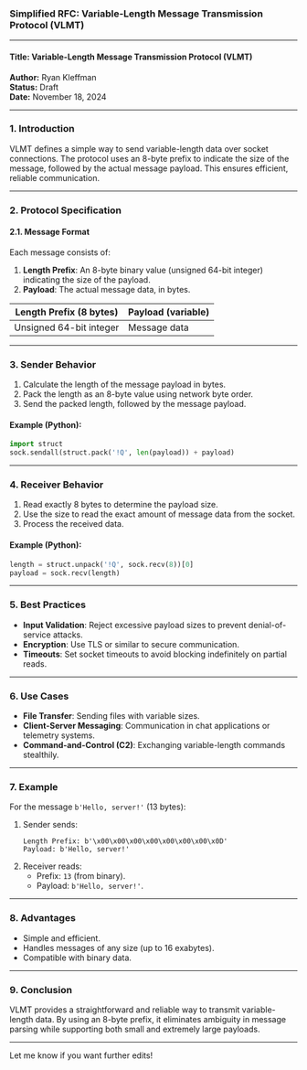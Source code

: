 ### Simplified RFC: Variable-Length Message Transmission Protocol (VLMT)

---

#### Title: **Variable-Length Message Transmission Protocol (VLMT)**  
**Author:** Ryan Kleffman  
**Status:** Draft  
**Date:** November 18, 2024  

---

### 1. Introduction

VLMT defines a simple way to send variable-length data over socket connections. The protocol uses an 8-byte prefix to indicate the size of the message, followed by the actual message payload. This ensures efficient, reliable communication.

---

### 2. Protocol Specification

#### 2.1. Message Format
Each message consists of:
1. **Length Prefix**: An 8-byte binary value (unsigned 64-bit integer) indicating the size of the payload.
2. **Payload**: The actual message data, in bytes.

| **Length Prefix** (8 bytes) | **Payload** (variable) |
|-----------------------------|------------------------|
| Unsigned 64-bit integer     | Message data          |

---

### 3. Sender Behavior
1. Calculate the length of the message payload in bytes.
2. Pack the length as an 8-byte value using network byte order.
3. Send the packed length, followed by the message payload.

#### Example (Python):
```python
import struct
sock.sendall(struct.pack('!Q', len(payload)) + payload)
```

---

### 4. Receiver Behavior
1. Read exactly 8 bytes to determine the payload size.
2. Use the size to read the exact amount of message data from the socket.
3. Process the received data.

#### Example (Python):
```python
length = struct.unpack('!Q', sock.recv(8))[0]
payload = sock.recv(length)
```

---

### 5. Best Practices
- **Input Validation**: Reject excessive payload sizes to prevent denial-of-service attacks.
- **Encryption**: Use TLS or similar to secure communication.
- **Timeouts**: Set socket timeouts to avoid blocking indefinitely on partial reads.

---

### 6. Use Cases
- **File Transfer**: Sending files with variable sizes.
- **Client-Server Messaging**: Communication in chat applications or telemetry systems.
- **Command-and-Control (C2)**: Exchanging variable-length commands stealthily.

---

### 7. Example
For the message `b'Hello, server!'` (13 bytes):
1. Sender sends:
   ```
   Length Prefix: b'\x00\x00\x00\x00\x00\x00\x00\x0D'
   Payload: b'Hello, server!'
   ```
2. Receiver reads:
   - Prefix: `13` (from binary).
   - Payload: `b'Hello, server!'`.

---

### 8. Advantages
- Simple and efficient.
- Handles messages of any size (up to 16 exabytes).
- Compatible with binary data.

---

### 9. Conclusion

VLMT provides a straightforward and reliable way to transmit variable-length data. By using an 8-byte prefix, it eliminates ambiguity in message parsing while supporting both small and extremely large payloads.

--- 

Let me know if you want further edits!